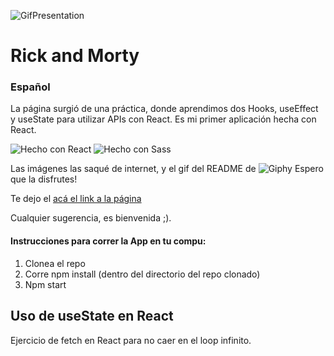 ![GifPresentation](https://media.giphy.com/media/J6D0TKmvHKYjbJmarX/giphy.gif)


# Rick and Morty

### Español

La página surgió de una práctica, donde aprendimos dos Hooks, useEffect y useState para utilizar APIs con React. 
Es mi primer aplicación hecha con React.

![Hecho con React](https://shields.io/badge/made%20with-React-lightblue?logo=react&style=plastic)
![Hecho con Sass](https://shields.io/badge/made%20with-Sass-ff69b4?logo=sass&style=plastic)


Las imágenes las saqué de internet, y el gif del README de ![Giphy](https://giphy.com/)
Espero que la disfrutes!

Te dejo el [acá el link a la página](https://morty-and-rick-page.netlify.app/)

Cualquier sugerencia, es bienvenida ;).

#### Instrucciones para correr la App en tu compu:

1. Clonea el repo
2. Corre npm install (dentro del directorio del repo clonado)
3. Npm start


## Uso de useState en React
 Ejercicio de fetch en React para no caer en el loop infinito. 

